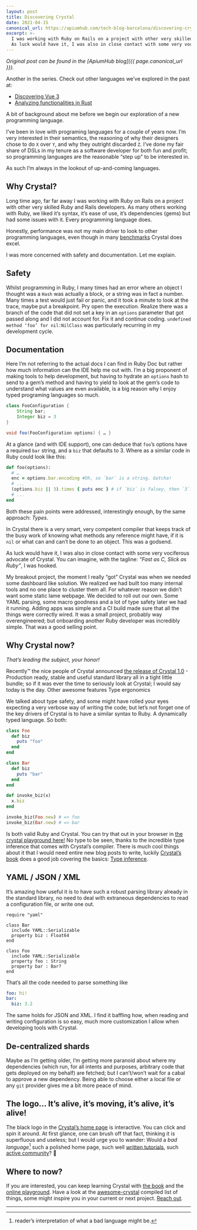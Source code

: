 ```yaml
---
layout: post
title: Discovering Crystal
date: 2021-04-15
canonical_url: https://apiumhub.com/tech-blog-barcelona/discovering-crystal-language/
excerpt: >-
  I was working with Ruby on Rails on a project with other very skilled Ruby and Rails developers. As many others working with Ruby, we liked it’s syntax, it’s ease of use, it’s dependencies (gems) but had some issues with it. Every programming language does.
  As luck would have it, I was also in close contact with some very vociferous advocate of Crystal. You can imagine, with the tagline: “Fast as C, Slick as Ruby”, I was hooked.
---
```


_Original post can be found in the [ApiumHub blog]({{ page.canonical_url }})._

Another in the series. Check out other languages we’ve explored in the past at:

  - [Discovering Vue 3](https://apiumhub.com/tech-blog-barcelona/discovering-vue-3-features/)
  - [Analyzing functionalities in Rust](https://apiumhub.com/tech-blog-barcelona/discovering-rust/)

A bit of background about me before we begin our exploration of a new programming language.


I’ve been in love with programing languages for a couple of years now. I’m very interested in their semantics, the reasoning of why their designers chose to do `X` over `Y`, and why they outright discarded `Z`. I’ve done my fair share of DSLs in my tenure as a software developer for both fun and profit; so programming languages are the reasonable “step up” to be interested in.

As such I’m always in the lookout of up-and-coming languages.


## Why Crystal?

Long time ago, far far away I was working with Ruby on Rails on a project with other very skilled Ruby and Rails developers. As many others working with Ruby, we liked it’s syntax, it’s ease of use, it’s dependencies (gems) but had some issues with it. Every programming language does.


Honestly, performance was not my main driver to look to other programming languages, even though in many [benchmarks](https://github.com/kostya/benchmarks#readme) Crystal does excel.

I was more concerned with safety and documentation. Let me explain.

## Safety

Whilst programming in Ruby, I many times had an error where an object I thought was a `Hash` was actually a block, or a string was in fact a number. Many times a test would just fail or panic, and it took a minute to look at the trace, maybe put a breakpoint. Pry open the execution. Realize there was a branch of the code that did not set a key in an `options` parameter that got passed along and I did not account for. Fix it and continue coding.
`undefined method ‘foo’ for nil:NilClass` was particularly recurring in my development cycle.

## Documentation

Here I’m not referring to the actual docs I can find in Ruby Doc but rather how much information can the IDE help me out with. I’m a big proponent of making tools to help development, but having to hydrate an `options` hash to send to a gem’s method and having to yield to look at the gem’s code to understand what values are even available, is a big reason why I enjoy typed programing languages so much.

```java
class FooConfiguration {
    String bar;
    Integer biz = 3
}

void foo(FooConfiguration options) { … }
```

At a glance (and with IDE support), one can deduce that `foo`’s options have a required `bar` string, and a `biz` that defaults to 3. Where as a similar code in Ruby could look like this:

```ruby
def foo(options):
  # …
  enc = options.bar.encoding #Oh, so `bar` is a string. Gotcha!
  # ... 
  (options.biz || 3).times { puts enc } # if `biz` is falsey, then `3`. Can I send a boolean? Oh, no, it `#.times` it, so it is a number. 🤕 
  # ...
end
```

Both these pain points were addressed, interestingly enough, by the same approach: *Types*.

In Crystal there is a very smart, very competent compiler that keeps track of the busy work of knowing what methods any reference might have, if it is `nil` or what can and can’t be done to an object. This was a godsend.

As luck would have it, I was also in close contact with some very vociferous advocate of Crystal. You can imagine, with the tagline: _“Fast as C, Slick as Ruby”_, I was hooked.

My breakout project, the moment I really “got” Crystal was when we needed some dashboard like solution. We realized we had built too many internal tools and no one place to cluster them all. For whatever reason we didn’t want some static lame webpage. We decided to roll out our own. Some YAML parsing, some macro goodness and a lot of type safety later we had it running. Adding apps was simple and a CI build made sure that all the things were correctly wired. It was a small project, probably way overengineered; but onboarding another Ruby developer was incredibly simple. That was a good selling point.

## Why Crystal now?

_That’s leading the subject, your honor!_

Recently™ the nice people of Crystal announced [the release of Crystal 1.0](https://crystal-lang.org/2021/03/22/crystal-1.0-what-to-expect.html) - Production ready, stable and useful standard library all in a tight little bundle; so if it was ever the time to seriously look at Crystal; I would say today is the day.
Other awesome features
Type ergonomics

We talked about type safety, and some might have rolled your eyes expecting a very verbose way of writing the code; but let’s not forget one of the key drivers of Crystal is to have a similar syntax to Ruby. A dynamically typed language. So both:

```ruby
class Foo                                                                  	 
  def biz
    puts "foo"
  end
end

class Bar
  def biz
    puts "bar"
  end
end

def invoke_biz(x)
  x.biz
end

invoke_biz(Foo.new) # => foo
invoke_biz(Bar.new) # => bar
```

Is both valid Ruby and Crystal. You can try that out in your browser in [the crystal playground here!](https://play.crystal-lang.org/#/r/apl0) No type to be seen, thanks to the incredible type inference that comes with Crystal’s compiler. There is much cool things about it that I would need entire new blog posts to write, luckily [Crystal’s book](https://crystal-lang.org/reference/index.html) does a good job covering the basics: [Type inference](https://crystal-lang.org/reference/syntax_and_semantics/type_inference.html).


## YAML / JSON / XML

It’s amazing how useful it is to have such a robust parsing library already in the standard library, no need to deal with extraneous dependencies to read a configuration file, or write one out.

```crystal
require "yaml"

class Bar
  include YAML::Serializable
  property biz : Float64
end

class Foo
  include YAML::Serializable
  property foo : String
  property bar : Bar?
end
```

That’s all the code needed to parse something like

```yaml
foo: hi!
bar:
  biz: 3.2
```

The same holds for JSON and XML.
I find it baffling how, when reading and writing configuration is so easy, much more customization I allow when developing tools with Crystal.

## De-centralized shards

Maybe as I’m getting older, I’m getting more paranoid about where my dependencies (which run, for all intents and purposes, arbitrary code that gets deployed on my behalf) are fetched; but I can’t/won’t wait for a cabal to approve a new dependency. Being able to choose either a local file or any `git` provider gives me a bit more peace of mind.

## The logo… It’s alive, it’s moving, it’s alive, it’s alive!

The black logo in the [Crystal’s home page](https://crystal-lang.org/) is interactive. You can click and spin it around.
At first glance, one can brush off that fact, thinking it is superfluous and useless; but I would urge you to wander: Would a *bad language*[^1] such a polished home page, such well [written tutorials](https://crystal-lang.org/reference/getting_started/), such [active community](https://crystal-lang.org/community/)? 🤔

## Where to now?

If you are interested, you can keep learning Crystal with [the book](https://crystal-lang.org/reference/getting_started/) and the [online playground](https://play.crystal-lang.org/#/cr). Have a look at the [awesome-crystal](https://github.com/veelenga/awesome-crystal) compiled list of things, some might inspire you in your current or next project. [Reach out](https://crystal-lang.org/community/).

---
[^1]: reader’s interpretation of what a bad language might be.
